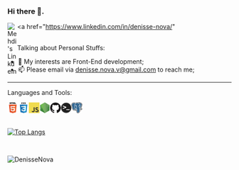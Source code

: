 ### Hi there 👋.  

<a href="https://www.linkedin.com/in/denisse-nova/"
  <img align="left" alt="Mehdi's LinkdeIn" width="22px" src="https://github.com/TheDudeThatCode/TheDudeThatCode/blob/master/Assets/Linkedin.svg" />
</a>
<br />
<br />

Talking about Personal Stuffs:


- 🤔 My interests are Front-End development;
- 📫 Please email via denisse.nova.v@gmail.com to reach me;




---
Languages and Tools:


<img align="left" height="24" src="https://raw.githubusercontent.com/github/explore/80688e429a7d4ef2fca1e82350fe8e3517d3494d/topics/html/html.png">
<img align="left" height="24" src="https://raw.githubusercontent.com/github/explore/80688e429a7d4ef2fca1e82350fe8e3517d3494d/topics/css/css.png">
<img align="left" height="24" src="https://raw.githubusercontent.com/github/explore/80688e429a7d4ef2fca1e82350fe8e3517d3494d/topics/javascript/javascript.png">
<img align="left" height="24" src="https://raw.githubusercontent.com/github/explore/80688e429a7d4ef2fca1e82350fe8e3517d3494d/topics/nodejs/nodejs.png">
<img align="left" height="24" src="https://raw.githubusercontent.com/github/explore/78df643247d429f6cc873026c0622819ad797942/topics/github/github.png">
<img align="left" height="24" src="https://raw.githubusercontent.com/github/explore/80688e429a7d4ef2fca1e82350fe8e3517d3494d/topics/terminal/terminal.png">
<img aling="left" height="24" src="https://raw.githubusercontent.com/github/explore/80688e429a7d4ef2fca1e82350fe8e3517d3494d/topics/postgresql/postgresql.png">

<br />
<br />



[![Top Langs](https://github-readme-stats.vercel.app/api/top-langs/?username=DenisseNova&layout=compact&theme=blueberry)](https://github.com/DenisseNova/github-readme-stats)


<br />


![DenisseNova](https://github-readme-stats.vercel.app/api?username=DenisseNova&show_icons=true&hide=contribs,prs&cache_seconds=86400&theme=blueberry)


</p>

<br />
<br />
